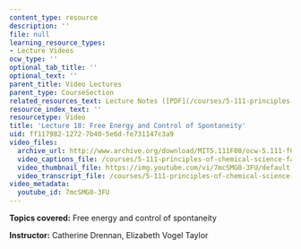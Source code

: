 ```yaml
---
content_type: resource
description: ''
file: null
learning_resource_types:
- Lecture Videos
ocw_type: ''
optional_tab_title: ''
optional_text: ''
parent_title: Video Lectures
parent_type: CourseSection
related_resources_text: Lecture Notes ([PDF](/courses/5-111-principles-of-chemical-science-fall-2008/resources/lecnotes18))
resource_index_text: ''
resourcetype: Video
title: 'Lecture 18: Free Energy and Control of Spontaneity'
uid: ff117982-1272-7b40-5e6d-fe731147c3a9
video_files:
  archive_url: http://www.archive.org/download/MIT5.111F08/ocw-5.111-f08-lec18_300k.mp4
  video_captions_file: /courses/5-111-principles-of-chemical-science-fall-2008/0d165aaef996562da7050de79595fe9a_7mcSMG0-3FU.vtt
  video_thumbnail_file: https://img.youtube.com/vi/7mcSMG0-3FU/default.jpg
  video_transcript_file: /courses/5-111-principles-of-chemical-science-fall-2008/a630d1f2cc0744b94f0c5d6a0661357b_7mcSMG0-3FU.pdf
video_metadata:
  youtube_id: 7mcSMG0-3FU
---
```


**Topics covered:** Free energy and control of spontaneity

**Instructor:** Catherine Drennan, Elizabeth Vogel Taylor